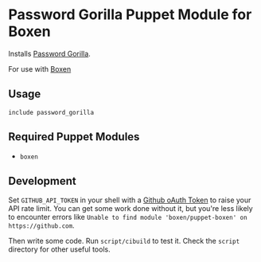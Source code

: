 # Password Gorilla Puppet Module for Boxen

Installs [Password Gorilla](https://github.com/zdia/gorilla/wiki).

For use with [Boxen](https://github.com/boxen)

## Usage

```puppet
include password_gorilla
```

## Required Puppet Modules

* `boxen`

## Development

Set `GITHUB_API_TOKEN` in your shell with a [Github oAuth Token](https://help.github.com/articles/creating-an-oauth-token-for-command-line-use) to raise your API rate limit. You can get some work done without it, but you're less likely to encounter errors like `Unable to find module 'boxen/puppet-boxen' on https://github.com`.

Then write some code. Run `script/cibuild` to test it. Check the `script`
directory for other useful tools.

